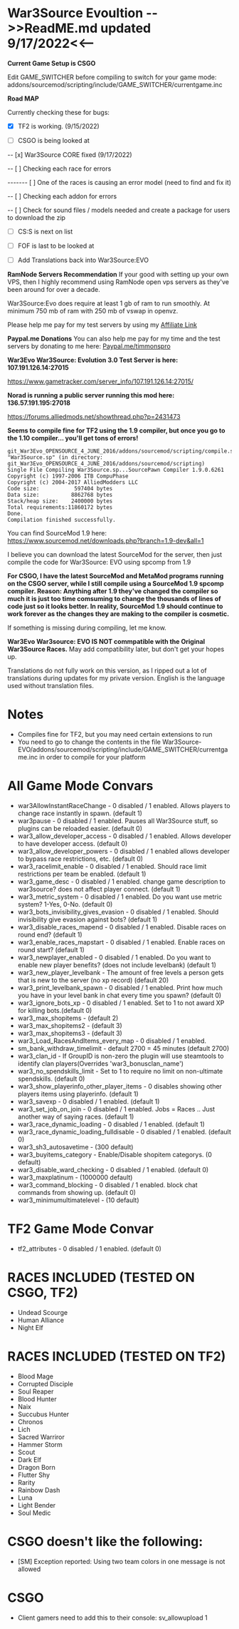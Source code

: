 # War3Source Evoultion -->>ReadME.md updated 9/17/2022<<--

**Current Game Setup is CSGO**

Edit GAME_SWITCHER before compiling to switch for your game mode:
addons/sourcemod/scripting/include/GAME_SWITCHER/currentgame.inc

**Road MAP**

Currently checking these for bugs:

- [x] TF2 is working. (9/15/2022)

- [ ] CSGO is being looked at

-- [x] War3Source CORE fixed (9/17/2022)

-- [ ] Checking each race for errors

------- [ ] One of the races is causing an error model (need to find and fix it)

-- [ ] Checking each addon for errors

-- [ ] Check for sound files / models needed and create a package for users to download the zip

- [ ] CS:S is next on list

- [ ] FOF is last to be looked at

- [ ] Add Translations back into War3Source:EVO

**RamNode Servers Recommendation**
If your good with setting up your own VPS, then I highly recommend using RamNode open vps servers as they've been around for over a decade.

War3Source:Evo does require at least 1 gb of ram to run smoothly.  At minimum 750 mb of ram with 250 mb of vswap in openvz.

Please help me pay for my test servers by using my [Affiliate Link](https://clientarea.ramnode.com/aff.php?aff=1227) 

**Paypal.me Donations**
You can also help me pay for my time and the test servers by donating to me here:
[Paypal.me/timmonspro](https://paypal.me/timmonspro)

**War3Evo War3Source: Evolution 3.0 Test Server is here: 107.191.126.14:27015**

https://www.gametracker.com/server_info/107.191.126.14:27015/

**Norad is running a public server running this mod here: 136.57.191.195:27018**

https://forums.alliedmods.net/showthread.php?p=2431473

**Seems to compile fine for TF2 using the 1.9 compiler, but once you go to the 1.10 compiler... you'll get tons of errors!**
```
git_War3Evo_OPENSOURCE_4_JUNE_2016/addons/sourcemod/scripting/compile.sh "War3Source.sp" (in directory: git_War3Evo_OPENSOURCE_4_JUNE_2016/addons/sourcemod/scripting)
Single File Compiling War3Source.sp...SourcePawn Compiler 1.9.0.6261
Copyright (c) 1997-2006 ITB CompuPhase
Copyright (c) 2004-2017 AlliedModders LLC
Code size:           597404 bytes
Data size:          8862768 bytes
Stack/heap size:    2400000 bytes
Total requirements:11860172 bytes
Done.
Compilation finished successfully.
```
You can find SourceMod 1.9 here: https://www.sourcemod.net/downloads.php?branch=1.9-dev&all=1

I believe you can download the latest SourceMod for the server, then just compile the code for War3Source: EVO using spcomp from 1.9

**For CSGO, I have the latest SourceMod and MetaMod programs running on the CSGO server, while I still compile using a SourceMod 1.9 spcomp compiler.  Reason: Anything after 1.9 they've changed the compiler so much it is just too time comsuming to change the thousands of lines of code just so it looks better.  In reality, SourceMod 1.9 should continue to work forever as the changes they are making to the compiler is cosmetic.**

If something is missing during compiling, let me know.

**War3Evo War3source: EVO IS NOT commpatible with the Original War3Source Races.** 
May add compatibility later, but don't get your hopes up.

Translations do not fully work on this version, as I ripped out a lot of translations during updates for my private version.  English is the language used without translation files.


# Notes

* Compiles fine for TF2, but you may need certain extensions to run
* You need to go to change the contents in the file War3Source-EVO/addons/sourcemod/scripting/include/GAME_SWITCHER/currentgame.inc in order to compile for your platform


# All Game Mode Convars

* war3AllowInstantRaceChange - 0 disabled / 1 enabled. Allows players to change race instantly in spawn. (default 1)
* war3pause - 0 disabled / 1 enabled. Pauses all War3Source stuff, so plugins can be reloaded easier. (default 0)
* war3_allow_developer_access - 0 disabled / 1 enabled. Allows developer to have developer access. (default 0)
* war3_allow_developer_powers - 0 disabled / 1 enabled allows developer to bypass race restrictions, etc. (default 0)
* war3_racelimit_enable - 0 disabled / 1 enabled. Should race limit restrictions per team be enabled. (default 1)
* war3_game_desc - 0 disabled / 1 enabled. change game description to war3source? does not affect player connect. (default 1)
* war3_metric_system - 0 disabled / 1 enabled. Do you want use metric system? 1-Yes, 0-No. (default 0)
* war3_bots_invisibility_gives_evasion - 0 disabled / 1 enabled. Should invisibility give evasion against bots? (default 1)
* war3_disable_races_mapend - 0 disabled / 1 enabled. Disable races on round end? (default 1)
* war3_enable_races_mapstart - 0 disabled / 1 enabled. Enable races on round start? (default 1)
* war3_newplayer_enabled - 0 disabled / 1 enabled.  Do you want to enable new player benefits? (does not include levelbank) (default 1)
* war3_new_player_levelbank - The amount of free levels a person gets that is new to the server (no xp record) (default 20)
* war3_print_levelbank_spawn - 0 disabled / 1 enabled. Print how much you have in your level bank in chat every time you spawn? (default 0)
* war3_ignore_bots_xp - 0 disabled / 1 enabled. Set to 1 to not award XP for killing bots.(default 0)
* war3_max_shopitems - (default 2)
* war3_max_shopitems2 - (default 3)
* war3_max_shopitems3 - (default 3)
* war3_Load_RacesAndItems_every_map - 0 disabled / 1 enabled.
* sm_bank_withdraw_timelimit - default 2700 = 45 minutes (default 2700)
* war3_clan_id - If GroupID is non-zero the plugin will use steamtools to identify clan players(Overrides 'war3_bonusclan_name')
* war3_no_spendskills_limit - Set to 1 to require no limit on non-ultimate spendskills. (default 0)
* war3_show_playerinfo_other_player_items - 0 disables showing other players items using playerinfo. (default 1)
* war3_savexp - 0 disabled / 1 enabled. (default 1)
* war3_set_job_on_join - 0 disabled / 1 enabled. Jobs = Races .. Just another way of saying races. (default 1)
* war3_race_dynamic_loading - 0 disabled / 1 enabled. (default 1)
* war3_race_dynamic_loading_fulldisable - 0 disabled / 1 enabled. (default 0)
* war3_sh3_autosavetime - (300 default)
* war3_buyitems_category - Enable/Disable shopitem categorys. (0 default)
* war3_disable_ward_checking - 0 disabled / 1 enabled. (default 0)
* war3_maxplatinum - (1000000 default)
* war3_command_blocking - 0 disabled / 1 enabled. block chat commands from showing up. (default 0)
* war3_minimumultimatelevel - (10 default)

# TF2 Game Mode Convar

* tf2_attributes - 0 disabled / 1 enabled. (default 0)

# RACES INCLUDED (TESTED ON CSGO, TF2)
* Undead Scourge
* Human Alliance
* Night Elf

# RACES INCLUDED (TESTED ON TF2)
* Blood Mage
* Corrupted Disciple
* Soul Reaper
* Blood Hunter
* Naix
* Succubus Hunter
* Chronos
* Lich
* Sacred Warriror
* Hammer Storm
* Scout
* Dark Elf
* Dragon Born
* Flutter Shy
* Rarity
* Rainbow Dash
* Luna
* Light Bender
* Soul Medic

# CSGO doesn't like the following:
* [SM] Exception reported: Using two team colors in one message is not allowed

# CSGO
* Client gamers need to add this to their console: sv_allowupload 1
